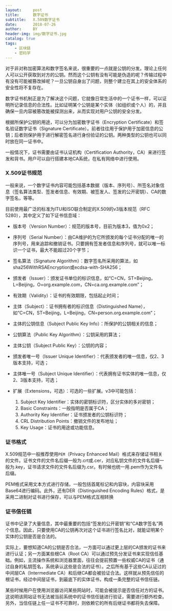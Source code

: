 ```yaml
---
layout:     post
title:      数字证书
subtitle:   X.509数字证书
date:       2018-07-26
author:     BY
header-img: img/数字证书.jpg
catalog: true
tags:
    - 区块链
    - 密码学
---
```



对于非对称加密算法和数字签名来说，很重要的一点就是公钥的分发。理论上任何人可以公开获取到对方的公钥。然而这个公钥有没有可能是伪造的呢？传输过程中有没有可能被篡改掉呢？一旦公钥自身出了问题，则整个建立在其上的安全体系的安全性将不复存在。

数字证书机制正是为了解决这个问题，它就像日常生活中的一个证书一样，可以证明所记录信息的合法性。比如证明某个公钥是某个实体（如组织或个人）的，并且确保一旦内容被篡改能被探测出来，从而实现对用户公钥的安全分发。

根据所保护公钥的用途，可以分为加密数字证书（Encryption Certificate）和签名验证数字证书（Signature Certificate）。前者往往用于保护用于加密信息的公钥；后者则保护用于进行解密签名进行身份验证的公钥。两种类型的公钥也可以同时放在同一证书中。

一般情况下，证书需要由证书认证机构（Certification Authority，CA）来进行签发和背书。用户可以自行搭建本地CA系统，在私有网络中进行使用。

### X.509证书规范

一般来说，一个数字证书内容可能包括基本数据（版本、序列号）、所签名对象信息（签名算法类型、签发者信息、有效期、被签发人、签发的公开密钥）、CA的数字签名，等等。

目前使用最广泛的标准为ITU和ISO联合制定的X.509的v3版本规范（RFC 5280），其中定义了如下证书信息域：

- 版本号（Version Number）：规范的版本号，目前为版本3，值为0x2；

- 序列号（Serial Number）：由CA维护的为它所颁发的每个证书分配的唯一的序列号，用来追踪和撤销证书。只要拥有签发者信息和序列号，就可以唯一标识一个证书，最大不能超过20个字节；

- 签名算法（Signature Algorithm）：数字签名所采用的算法，如sha256WithRSAEncryption或ecdsa-with-SHA256；

- 颁发者（Issuer）：颁发证书单位的标识信息，如“C=CN，ST=Beijing，L=Beijing，O=org.example.com，CN=ca.org.example.com”；

- 有效期（Validity）：证书的有效期限，包括起止时间；

- 主体（Subject）：证书拥有者的标识信息（Distinguished Name），如“C=CN，ST=Beijing，L=Beijing，CN=person.org.example.com”；

- 主体的公钥信息（Subject Public Key Info）：所保护的公钥相关的信息；

- 公钥算法（Public Key Algorithm）：公钥采用的算法；

- 主体公钥（Subject Public Key）：公钥的内容；

- 颁发者唯一号（Issuer Unique Identifier）：代表颁发者的唯一信息，仅2、3版本支持，可选；

- 主体唯一号（Subject Unique Identifier）：代表拥有证书实体的唯一信息，仅2、3版本支持，可选；

- 扩展（Extensions，可选）：可选的一些扩展。v3中可能包括：

    1. Subject Key Identifier：实体的密钥标识符，区分实体的多对密钥；
    2. Basic Constraints：一般指明是否属于CA；
    3. Authority Key Identifier：证书颁发者的公钥标识符；
    4. CRL Distribution Points：撤销文件的发布地址；
    5. Key Usage：证书的用途或功能信息。

### 证书格式

X.509规范中一般推荐使用`PEM`（Privacy Enhanced Mail）格式来存储证书相关的文件。证书文件的文件名后缀一般为.crt或.cer，对应私钥文件的文件名后缀一般为.key，证书请求文件的文件名后缀为.csr。有时候也统一用.pem作为文件名后缀。

PEM格式采用文本方式进行存储，一般包括首尾标记和内容块，内容块采用Base64进行编码。此外，还有DER（Distinguished Encoding Rules）格式，是采用二进制对证书进行保存，可以与PEM格式互相转换

### 证书信任链

证书中记录了大量信息，其中最重要的包括“签发的公开密钥”和“CA数字签名”两个信息。因此，只要使用CA的公钥再次对这个证书进行签名比对，就能证明某个实体的公钥是否是合法的。

实际上，要想知道CA的公钥是否合法，一方面可以通过更上层的CA颁发的证书来进行认证；另一方面某些根CA（Root CA）可以通过预先分发证书来实现信任基础。例如，主流操作系统和浏览器里面，往往会提前预置一些权威CA的证书（通过自身的私钥签名，系统承认这些是合法的证书）。之后所有基于这些CA认证过的中间层CA（Intermediate CA）和后继CA都会被验证合法。这样就从预先信任的根证书，经过中间层证书，到最底下的实体证书，构成一条完整的证书信任链。

某些时候用户在使用浏览器访问某些网站时，可能会被提示是否信任对方的证书。这说明该网站证书无法被当前系统中的证书信任链进行验证，需要进行额外检查。另外，当信任链上任一证书不可靠时，则依赖它的所有后继证书都将失去保障。









